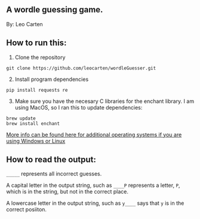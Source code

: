## A wordle guessing game.
By: Leo Carten

## How to run this:

1. Clone the repository

```
git clone https://github.com/leocarten/wordleGuesser.git
```

2. Install program dependencies

```
pip install requests re
```

3. Make sure you have the necesary C libraries for the enchant library. I am using MacOS, so I ran this to update dependencies:

```
brew update
brew install enchant
```

[More info can be found here for additional operating systems if you are using Windows or Linux](https://pyenchant.github.io/pyenchant/install.html)

## How to read the output:
`_____` represents all incorrect guesses.

A capital letter in the output string, such as `____P` represents a letter, `P`, which is in the string, but not in the correct place.

A lowercase letter in the output string, such as `y____` says that `y` is in the correct posiiton.
